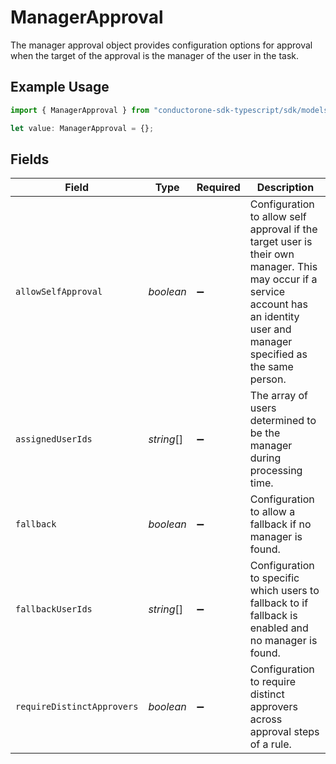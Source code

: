 # ManagerApproval

The manager approval object provides configuration options for approval when the target of the approval is the manager of the user in the task.

## Example Usage

```typescript
import { ManagerApproval } from "conductorone-sdk-typescript/sdk/models/shared";

let value: ManagerApproval = {};
```

## Fields

| Field                                                                                                                                                                            | Type                                                                                                                                                                             | Required                                                                                                                                                                         | Description                                                                                                                                                                      |
| -------------------------------------------------------------------------------------------------------------------------------------------------------------------------------- | -------------------------------------------------------------------------------------------------------------------------------------------------------------------------------- | -------------------------------------------------------------------------------------------------------------------------------------------------------------------------------- | -------------------------------------------------------------------------------------------------------------------------------------------------------------------------------- |
| `allowSelfApproval`                                                                                                                                                              | *boolean*                                                                                                                                                                        | :heavy_minus_sign:                                                                                                                                                               | Configuration to allow self approval if the target user is their own manager. This may occur if a service account has an identity user and manager specified as the same person. |
| `assignedUserIds`                                                                                                                                                                | *string*[]                                                                                                                                                                       | :heavy_minus_sign:                                                                                                                                                               | The array of users determined to be the manager during processing time.                                                                                                          |
| `fallback`                                                                                                                                                                       | *boolean*                                                                                                                                                                        | :heavy_minus_sign:                                                                                                                                                               | Configuration to allow a fallback if no manager is found.                                                                                                                        |
| `fallbackUserIds`                                                                                                                                                                | *string*[]                                                                                                                                                                       | :heavy_minus_sign:                                                                                                                                                               | Configuration to specific which users to fallback to if fallback is enabled and no manager is found.                                                                             |
| `requireDistinctApprovers`                                                                                                                                                       | *boolean*                                                                                                                                                                        | :heavy_minus_sign:                                                                                                                                                               | Configuration to require distinct approvers across approval steps of a rule.                                                                                                     |